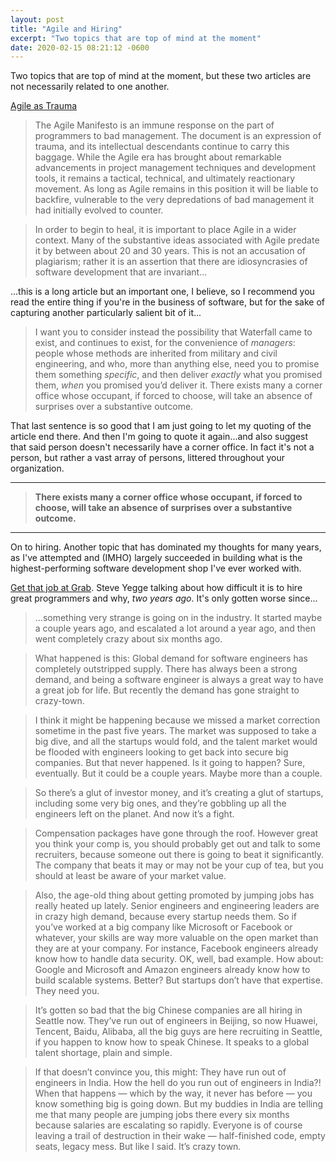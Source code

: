 ```yaml
---
layout: post
title: "Agile and Hiring"
excerpt: "Two topics that are top of mind at the moment"
date: 2020-02-15 08:21:12 -0600
---
```


Two topics that are top of mind at the moment, but these two articles are not necessarily related to one another.

[Agile as Trauma](https://doriantaylor.com/agile-as-trauma)

>The Agile Manifesto is an immune response on the part of programmers to bad management. The document is an expression of trauma, and its intellectual descendants continue to carry this baggage. While the Agile era has brought about remarkable advancements in project management techniques and development tools, it remains a tactical, technical, and ultimately reactionary movement. As long as Agile remains in this position it will be liable to backfire, vulnerable to the very depredations of bad management it had initially evolved to counter.

>In order to begin to heal, it is important to place Agile in a wider context. Many of the substantive ideas associated with Agile predate it by between about 20 and 30 years. This is not an accusation of plagiarism; rather it is an assertion that there are idiosyncrasies of software development that are invariant...

...this is a long article but an important one, I believe, so I recommend you read the entire thing if you're in the business of software, but for the sake of capturing another particularly salient bit of it...

>I want you to consider instead the possibility that Waterfall came to exist, and continues to exist, for the convenience of _managers_: people whose methods are inherited from military and civil engineering, and who, more than anything else, need you to promise them something _specific_, and then deliver _exactly_ what you promised them, _when_ you promised you’d deliver it. There exists many a corner office whose occupant, if forced to choose, will take an absence of surprises over a substantive outcome.

That last sentence is so good that I am just going to let my quoting of the article end there. And then I'm going to quote it again...and also suggest that said person doesn't necessarily have a corner office. In fact it's not a person, but rather a vast array of persons, littered throughout your organization.

---

>**There exists many a corner office whose occupant, if forced to choose, will take an absence of surprises over a substantive outcome.**

---

On to hiring. Another topic that has dominated my thoughts for many years, as I've attempted and (IMHO) largely succeeded in building what is the highest-performing software development shop I've ever worked with.

[Get that job at Grab](https://medium.com/@steve.yegge/get-that-job-at-grab-eea6de1d8421). Steve Yegge talking about how difficult it is to hire great programmers and why, _two years ago_. It's only gotten worse since...

>...something very strange is going on in the industry. It started maybe a couple years ago, and escalated a lot around a year ago, and then went completely crazy about six months ago.

>What happened is this: Global demand for software engineers has completely outstripped supply. There has always been a strong demand, and being a software engineer is always a great way to have a great job for life. But recently the demand has gone straight to crazy-town.

>I think it might be happening because we missed a market correction sometime in the past five years. The market was supposed to take a big dive, and all the startups would fold, and the talent market would be flooded with engineers looking to get back into secure big companies. But that never happened. Is it going to happen? Sure, eventually. But it could be a couple years. Maybe more than a couple.

>So there’s a glut of investor money, and it’s creating a glut of startups, including some very big ones, and they’re gobbling up all the engineers left on the planet. And now it’s a fight.

>Compensation packages have gone through the roof. However great you think your comp is, you should probably get out and talk to some recruiters, because someone out there is going to beat it significantly. The company that beats it may or may not be your cup of tea, but you should at least be aware of your market value.

>Also, the age-old thing about getting promoted by jumping jobs has really heated up lately. Senior engineers and engineering leaders are in crazy high demand, because every startup needs them. So if you’ve worked at a big company like Microsoft or Facebook or whatever, your skills are way more valuable on the open market than they are at your company. For instance, Facebook engineers already know how to handle data security. OK, well, bad example. How about: Google and Microsoft and Amazon engineers already know how to build scalable systems. Better? But startups don’t have that expertise. They need you.

>It’s gotten so bad that the big Chinese companies are all hiring in Seattle now. They’ve run out of engineers in Beijing, so now Huawei, Tencent, Baidu, Alibaba, all the big guys are here recruiting in Seattle, if you happen to know how to speak Chinese. It speaks to a global talent shortage, plain and simple.

>If that doesn’t convince you, this might: They have run out of engineers in India. How the hell do you run out of engineers in India?! When that happens — which by the way, it never has before — you know something big is going down. But my buddies in India are telling me that many people are jumping jobs there every six months because salaries are escalating so rapidly. Everyone is of course leaving a trail of destruction in their wake — half-finished code, empty seats, legacy mess. But like I said. It’s crazy town.

